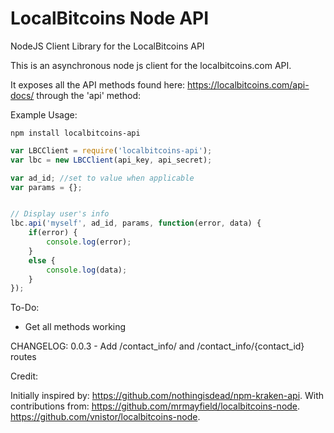 LocalBitcoins Node API
===========

NodeJS Client Library for the LocalBitcoins API

This is an asynchronous node js client for the localbitcoins.com API.

It exposes all the API methods found here: https://localbitcoins.com/api-docs/ through the 'api' method:

Example Usage:

`npm install localbitcoins-api`

```javascript
var LBCClient = require('localbitcoins-api');
var lbc = new LBCClient(api_key, api_secret);

var ad_id; //set to value when applicable
var params = {};


// Display user's info
lbc.api('myself', ad_id, params, function(error, data) {
    if(error) {
        console.log(error);
    }
    else {
        console.log(data);
    }
});

```

To-Do:
- Get all methods working

CHANGELOG:
0.0.3 - Add /contact_info/ and /contact_info/{contact_id} routes

Credit:

Initially inspired by:
https://github.com/nothingisdead/npm-kraken-api.
With contributions from:
https://github.com/mrmayfield/localbitcoins-node.
https://github.com/vnistor/localbitcoins-node.
